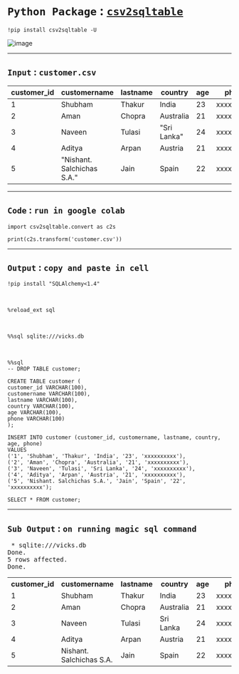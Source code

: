 # `Python Package` : [`csv2sqltable`](https://pypi.org/project/csv2sqltable/)

    !pip install csv2sqltable -U

![image](https://github.com/imvickykumar999/csv2sqltable/assets/50515418/d10799b2-875d-46ff-81f6-565771f6c44f)

-----------

`Input` : `customer.csv`
------

customer_id | customername | lastname | country | age | phone
----------- | ------------ | -------- | ------- | --- | -----
1 | Shubham | Thakur | India | 23 | xxxxxxxxxx
2 | Aman | Chopra | Australia | 21 | xxxxxxxxxx
3 | Naveen | Tulasi | "Sri Lanka" | 24 | xxxxxxxxxx
4 | Aditya | Arpan | Austria | 21 | xxxxxxxxxx
5 | "Nishant. Salchichas S.A." | Jain | Spain | 22 | xxxxxxxxxx

--------

`Code` : `run in google colab`
-----

    import csv2sqltable.convert as c2s
    
    print(c2s.transform('customer.csv'))

------------

`Output` : `copy and paste in cell`
-------

    !pip install "SQLAlchemy<1.4"

<br>

    %reload_ext sql

<br>

    %%sql sqlite:///vicks.db

<br>

    %%sql
    -- DROP TABLE customer;
    
    CREATE TABLE customer (
    customer_id VARCHAR(100),
    customername VARCHAR(100),
    lastname VARCHAR(100),
    country VARCHAR(100),
    age VARCHAR(100),
    phone VARCHAR(100)
    );
    
    INSERT INTO customer (customer_id, customername, lastname, country, age, phone)
    VALUES
    ('1', 'Shubham', 'Thakur', 'India', '23', 'xxxxxxxxxx'),
    ('2', 'Aman', 'Chopra', 'Australia', '21', 'xxxxxxxxxx'),
    ('3', 'Naveen', 'Tulasi', 'Sri Lanka', '24', 'xxxxxxxxxx'),
    ('4', 'Aditya', 'Arpan', 'Austria', '21', 'xxxxxxxxxx'),
    ('5', 'Nishant. Salchichas S.A.', 'Jain', 'Spain', '22', 'xxxxxxxxxx');
    
    SELECT * FROM customer;

------------

`Sub Output` : `on running magic sql command`
-----------

<div id="output-area"><span id="output-header"> </span><div id="output-body"><div class="stream output-id-1"><div class="output_subarea output_text"><pre> * sqlite:///vicks.db
Done.
5 rows affected.
Done.
</pre></div></div><div class="execute_result output-id-2"><div class="output_subarea output_html rendered_html"><table>
    <tbody><tr>
        <th>customer_id</th>
        <th>customername</th>
        <th>lastname</th>
        <th>country</th>
        <th>age</th>
        <th>phone</th>
    </tr>
    <tr>
        <td>1</td>
        <td>Shubham</td>
        <td>Thakur</td>
        <td>India</td>
        <td>23</td>
        <td>xxxxxxxxxx</td>
    </tr>
    <tr>
        <td>2</td>
        <td>Aman</td>
        <td>Chopra</td>
        <td>Australia</td>
        <td>21</td>
        <td>xxxxxxxxxx</td>
    </tr>
    <tr>
        <td>3</td>
        <td>Naveen</td>
        <td>Tulasi</td>
        <td>Sri Lanka</td>
        <td>24</td>
        <td>xxxxxxxxxx</td>
    </tr>
    <tr>
        <td>4</td>
        <td>Aditya</td>
        <td>Arpan</td>
        <td>Austria</td>
        <td>21</td>
        <td>xxxxxxxxxx</td>
    </tr>
    <tr>
        <td>5</td>
        <td>Nishant. Salchichas S.A.</td>
        <td>Jain</td>
        <td>Spain</td>
        <td>22</td>
        <td>xxxxxxxxxx</td>
    </tr>
</tbody></table></div></div></div><span id="output-footer"></span></div>


